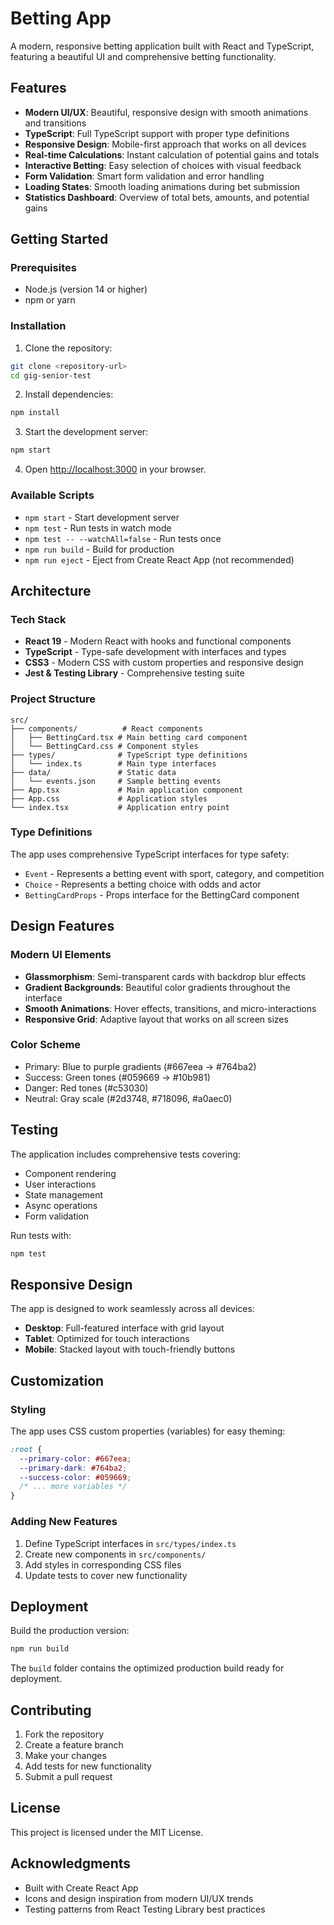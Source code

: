 # Betting App

A modern, responsive betting application built with React and TypeScript, featuring a beautiful UI and comprehensive betting functionality.

## Features

- **Modern UI/UX**: Beautiful, responsive design with smooth animations and transitions
- **TypeScript**: Full TypeScript support with proper type definitions
- **Responsive Design**: Mobile-first approach that works on all devices
- **Real-time Calculations**: Instant calculation of potential gains and totals
- **Interactive Betting**: Easy selection of choices with visual feedback
- **Form Validation**: Smart form validation and error handling
- **Loading States**: Smooth loading animations during bet submission
- **Statistics Dashboard**: Overview of total bets, amounts, and potential gains

## Getting Started

### Prerequisites

- Node.js (version 14 or higher)
- npm or yarn

### Installation

1. Clone the repository:

```bash
git clone <repository-url>
cd gig-senior-test
```

2. Install dependencies:

```bash
npm install
```

3. Start the development server:

```bash
npm start
```

4. Open [http://localhost:3000](http://localhost:3000) in your browser.

### Available Scripts

- `npm start` - Start development server
- `npm test` - Run tests in watch mode
- `npm test -- --watchAll=false` - Run tests once
- `npm run build` - Build for production
- `npm run eject` - Eject from Create React App (not recommended)

## Architecture

### Tech Stack

- **React 19** - Modern React with hooks and functional components
- **TypeScript** - Type-safe development with interfaces and types
- **CSS3** - Modern CSS with custom properties and responsive design
- **Jest & Testing Library** - Comprehensive testing suite

### Project Structure

```
src/
├── components/          # React components
│   ├── BettingCard.tsx # Main betting card component
│   └── BettingCard.css # Component styles
├── types/              # TypeScript type definitions
│   └── index.ts        # Main type interfaces
├── data/               # Static data
│   └── events.json     # Sample betting events
├── App.tsx             # Main application component
├── App.css             # Application styles
└── index.tsx           # Application entry point
```

### Type Definitions

The app uses comprehensive TypeScript interfaces for type safety:

- `Event` - Represents a betting event with sport, category, and competition
- `Choice` - Represents a betting choice with odds and actor
- `BettingCardProps` - Props interface for the BettingCard component

## Design Features

### Modern UI Elements

- **Glassmorphism**: Semi-transparent cards with backdrop blur effects
- **Gradient Backgrounds**: Beautiful color gradients throughout the interface
- **Smooth Animations**: Hover effects, transitions, and micro-interactions
- **Responsive Grid**: Adaptive layout that works on all screen sizes

### Color Scheme

- Primary: Blue to purple gradients (#667eea → #764ba2)
- Success: Green tones (#059669 → #10b981)
- Danger: Red tones (#c53030)
- Neutral: Gray scale (#2d3748, #718096, #a0aec0)

## Testing

The application includes comprehensive tests covering:

- Component rendering
- User interactions
- State management
- Async operations
- Form validation

Run tests with:

```bash
npm test
```

## Responsive Design

The app is designed to work seamlessly across all devices:

- **Desktop**: Full-featured interface with grid layout
- **Tablet**: Optimized for touch interactions
- **Mobile**: Stacked layout with touch-friendly buttons

## Customization

### Styling

The app uses CSS custom properties (variables) for easy theming:

```css
:root {
  --primary-color: #667eea;
  --primary-dark: #764ba2;
  --success-color: #059669;
  /* ... more variables */
}
```

### Adding New Features

1. Define TypeScript interfaces in `src/types/index.ts`
2. Create new components in `src/components/`
3. Add styles in corresponding CSS files
4. Update tests to cover new functionality

## Deployment

Build the production version:

```bash
npm run build
```

The `build` folder contains the optimized production build ready for deployment.

## Contributing

1. Fork the repository
2. Create a feature branch
3. Make your changes
4. Add tests for new functionality
5. Submit a pull request

## License

This project is licensed under the MIT License.

## Acknowledgments

- Built with Create React App
- Icons and design inspiration from modern UI/UX trends
- Testing patterns from React Testing Library best practices
